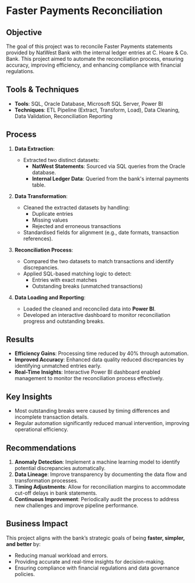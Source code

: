 # Faster Payments Reconciliation

## Objective  
The goal of this project was to reconcile Faster Payments statements provided by NatWest Bank with the internal ledger entries at C. Hoare & Co. Bank. This project aimed to automate the reconciliation process, ensuring accuracy, improving efficiency, and enhancing compliance with financial regulations.

## Tools & Techniques  
- **Tools**: SQL, Oracle Database, Microsoft SQL Server, Power BI  
- **Techniques**: ETL Pipeline (Extract, Transform, Load), Data Cleaning, Data Validation, Reconciliation Reporting  

## Process  
1. **Data Extraction**:  
   - Extracted two distinct datasets:  
      - **NatWest Statements**: Sourced via SQL queries from the Oracle database.  
      - **Internal Ledger Data**: Queried from the bank's internal payments table.  

2. **Data Transformation**:  
   - Cleaned the extracted datasets by handling:  
     - Duplicate entries  
     - Missing values  
     - Rejected and erroneous transactions  
   - Standardised fields for alignment (e.g., date formats, transaction references).

3. **Reconciliation Process**:  
   - Compared the two datasets to match transactions and identify discrepancies.  
   - Applied SQL-based matching logic to detect:  
     - Entries with exact matches  
     - Outstanding breaks (unmatched transactions)  

4. **Data Loading and Reporting**:  
   - Loaded the cleaned and reconciled data into **Power BI**.  
   - Developed an interactive dashboard to monitor reconciliation progress and outstanding breaks.  

## Results  
- **Efficiency Gains**: Processing time reduced by 40% through automation.  
- **Improved Accuracy**: Enhanced data quality reduced discrepancies by identifying unmatched entries early.  
- **Real-Time Insights**: Interactive Power BI dashboard enabled management to monitor the reconciliation process effectively.

## Key Insights  
- Most outstanding breaks were caused by timing differences and incomplete transaction details.  
- Regular automation significantly reduced manual intervention, improving operational efficiency.

## Recommendations  
1. **Anomaly Detection**: Implement a machine learning model to identify potential discrepancies automatically.  
2. **Data Lineage**: Improve transparency by documenting the data flow and transformation processes.  
3. **Timing Adjustments**: Allow for reconciliation margins to accommodate cut-off delays in bank statements.  
4. **Continuous Improvement**: Periodically audit the process to address new challenges and improve pipeline performance.  

## Business Impact  
This project aligns with the bank’s strategic goals of being **faster, simpler, and better** by:  
- Reducing manual workload and errors.  
- Providing accurate and real-time insights for decision-making.  
- Ensuring compliance with financial regulations and data governance policies.  
